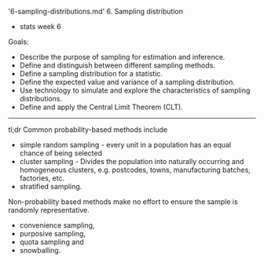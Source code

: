 '6-sampling-distributions.md'
6. Sampling distribution
- stats week 6

Goals:
- Describe the purpose of sampling for estimation and inference.
- Define and distinguish between different sampling methods.
- Define a sampling distribution for a statistic.
- Define the expected value and variance of a sampling distribution.
- Use technology to simulate and explore the characteristics of sampling distributions.
- Define and apply the Central Limit Theorem (CLT).

________________________________________

tl;dr
Common probability-based methods include
- simple random sampling - every unit in a population has an equal chance of being selected
- cluster sampling - Divides the population into naturally occurring and homogeneous clusters, e.g. postcodes, towns, manufacturing batches, factories, etc.
- stratified sampling.

Non-probability based methods make no effort to ensure the sample is randomly representative.
- convenience sampling,
- purposive sampling,
- quota sampling and
- snowballing.

